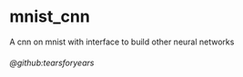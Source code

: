 # mnist_cnn
A cnn on mnist with interface to build other neural networks 
###### @github:tearsforyears
